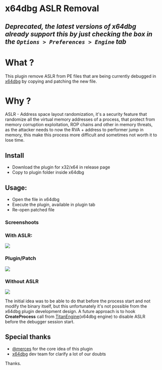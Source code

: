 # x64dbg ASLR Removal


## ***Deprecated, the latest versions of x64dbg already support this by just checking the box in the `Options > Preferences > Engine` tab*** 

# What ?

This plugin remove ASLR from PE files that are being currently debugged in [x64dbg](https://x64dbg.com/) by copying and patching the new file.


# Why ?

ASLR - Address space layout randomization, it's a security feature that randomize all the virtual memory addresses of a process, that protect from memory corruption exploitation, ROP chains and other in memory threats, as the attacker needs to now the RVA + address to performer jump in memory, this make this process more difficult and sometimes not worth it to lose time.


## Install

* Download the plugin for x32/x64 in release page
* Copy to plugin folder inside x64dbg

## Usage:

* Open the file in x64dbg
* Execute the plugin, available in plugin tab
* Re-open patched file


### Screenshoots

### With ASLR:

![](screenshoots/aslr.png)


### Plugin/Patch

![](screenshoots/plugin.png)

### Without ASLR

![](screenshoots/noaslr.png)



The initial idea was to be able to do that before the process start and not modify the binary itself, but this unfortunately it's not possible from the x64dbg plugin development design. A future approach is to hook **CreateProcess** call from [ TitanEngine](https://github.com/x64dbg/TitanEngine)(x64dbg engine)
to disable ASLR before the debugger session start.
## Special thanks


* [@merces](https://github.com/merces) for the core idea of this plugin
* [x64dbg](https://github.com/x64dbg) dev team for clarify a lot of our doubts


Thanks.
